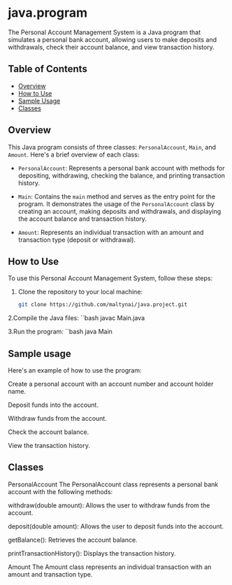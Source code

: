 # java.program


The Personal Account Management System is a Java program that simulates a personal bank account, allowing users to make deposits and withdrawals, check their account balance, and view transaction history.

## Table of Contents

- [Overview](#overview)
- [How to Use](#how-to-use)
- [Sample Usage](#sample-usage)
- [Classes](#classes)


## Overview

This Java program consists of three classes: `PersonalAccount`, `Main`, and `Amount`. Here's a brief overview of each class:

- `PersonalAccount`: Represents a personal bank account with methods for depositing, withdrawing, checking the balance, and printing transaction history.

- `Main`: Contains the `main` method and serves as the entry point for the program. It demonstrates the usage of the `PersonalAccount` class by creating an account, making deposits and withdrawals, and displaying the account balance and transaction history.

- `Amount`: Represents an individual transaction with an amount and transaction type (deposit or withdrawal).

## How to Use

To use this Personal Account Management System, follow these steps:

1. Clone the repository to your local machine:

   ```bash
   git clone https://github.com/maltynai/java.project.git
2.Compile the Java files:
  ``bash
   javac Main.java

3.Run the program:
  ``bash
   java Main



## Sample usage

Here's an example of how to use the program:

Create a personal account with an account number and account holder name.

Deposit funds into the account.

Withdraw funds from the account.

Check the account balance.

View the transaction history.

## Classes

PersonalAccount
The PersonalAccount class represents a personal bank account with the following methods:

withdraw(double amount): Allows the user to withdraw funds from the account.

deposit(double amount): Allows the user to deposit funds into the account.

getBalance(): Retrieves the account balance.

printTransactionHistory(): Displays the transaction history.

Amount
The Amount class represents an individual transaction with an amount and transaction type.

